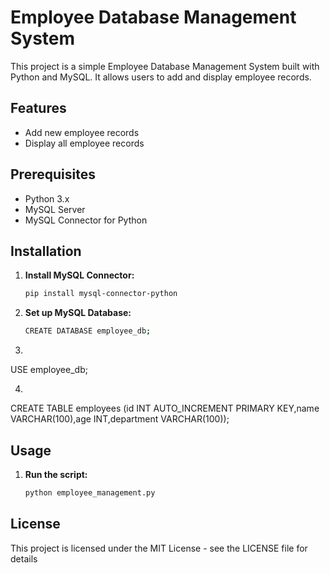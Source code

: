 # Employee Database Management System

This project is a simple Employee Database Management System built with Python and MySQL. It allows users to add and display employee records.

## Features

- Add new employee records
- Display all employee records

## Prerequisites

- Python 3.x
- MySQL Server
- MySQL Connector for Python

## Installation

1. **Install MySQL Connector:**
   ```sh
   pip install mysql-connector-python

2. **Set up MySQL Database:**
   ```sh
   CREATE DATABASE employee_db;

3.  ```sh
   USE employee_db;

4.  ```sh
   CREATE TABLE employees (id INT AUTO_INCREMENT PRIMARY KEY,name VARCHAR(100),age INT,department VARCHAR(100));

## Usage
1. **Run the script:**
   ```sh
   python employee_management.py


## License
This project is licensed under the MIT License - see the LICENSE file for details

  
